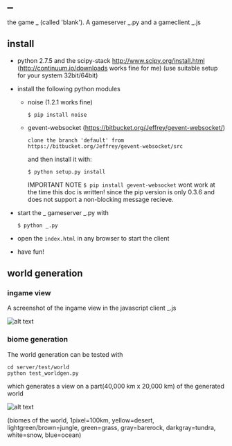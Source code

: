 _
=

the game _ (called 'blank'). A gameserver _.py and a gameclient _.js

install 
-------

*   python 2.7.5 and the scipy-stack
    http://www.scipy.org/install.html (http://continuum.io/downloads works fine for me)
    (use suitable setup for your system 32bit/64bit)
  
*   install the following python modules
    -   noise (1.2.1 works fine)
        ```
        $ pip install noise
        ```

    -   gevent-websocket (https://bitbucket.org/Jeffrey/gevent-websocket/)
        ```
        clone the branch 'default' from https://bitbucket.org/Jeffrey/gevent-websocket/src
        ```
        and then install it with:
        ```
        $ python setup.py install
        ```
    
        IMPORTANT NOTE
        ` $ pip install gevent-websocket ` wont work at the time this doc is written! 
        since the pip version is only 0.3.6 and does not support a non-blocking message recieve.

*   start the _ gameserver _.py with
    ```
    $ python _.py
    ```

*   open the `index.html` in any browser to start the client

*   have fun!

world generation
----------------

### ingame view

A screenshot of the ingame view in the javascript client _.js

![alt text](https://raw.github.com/traeger/_/master/images/worldgen_example_02.png "(imageview)")

### biome generation

The world generation can be tested with
```
cd server/test/world
python test_worldgen.py
```
which generates a view on a part(40,000 km x 20,000 km) of the generated world

![alt text](https://raw.github.com/traeger/_/master/images/worldgen_example_01.png "(biomes of the world)")

(biomes of the world, 1pixel=100km, yellow=desert, lightgreen/brown=jungle, green=grass, gray=barerock, darkgray=tundra, white=snow, blue=ocean)

